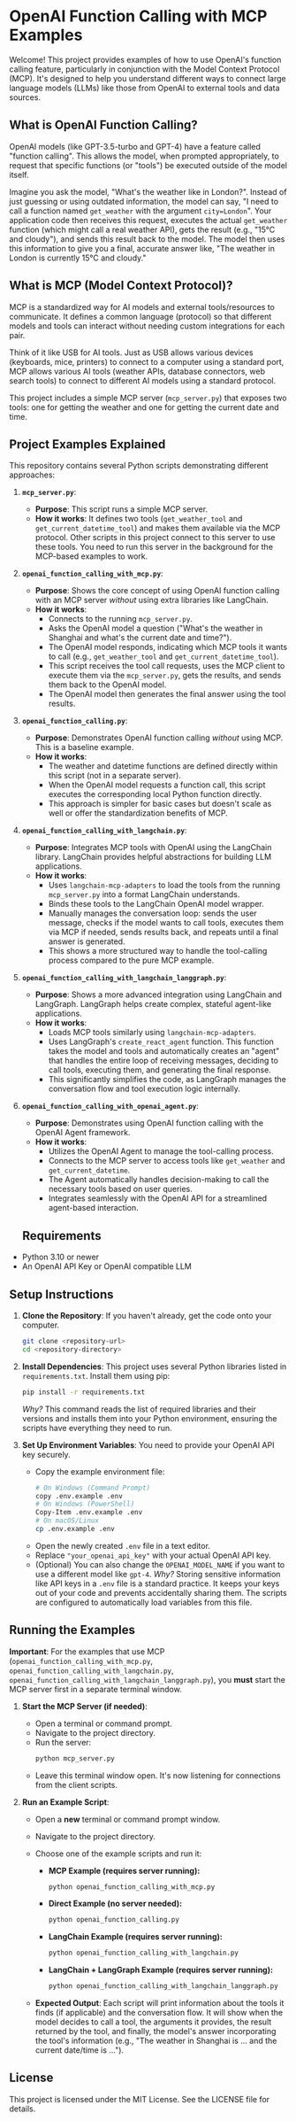 # OpenAI Function Calling with MCP Examples

Welcome! This project provides examples of how to use OpenAI's function calling feature, particularly in conjunction with the Model Context Protocol (MCP). It's designed to help you understand different ways to connect large language models (LLMs) like those from OpenAI to external tools and data sources.

## What is OpenAI Function Calling?

OpenAI models (like GPT-3.5-turbo and GPT-4) have a feature called "function calling". This allows the model, when prompted appropriately, to request that specific functions (or "tools") be executed outside of the model itself.

Imagine you ask the model, "What's the weather like in London?". Instead of just guessing or using outdated information, the model can say, "I need to call a function named `get_weather` with the argument `city=London`". Your application code then receives this request, executes the actual `get_weather` function (which might call a real weather API), gets the result (e.g., "15°C and cloudy"), and sends this result back to the model. The model then uses this information to give you a final, accurate answer like, "The weather in London is currently 15°C and cloudy."

## What is MCP (Model Context Protocol)?

MCP is a standardized way for AI models and external tools/resources to communicate. It defines a common language (protocol) so that different models and tools can interact without needing custom integrations for each pair.

Think of it like USB for AI tools. Just as USB allows various devices (keyboards, mice, printers) to connect to a computer using a standard port, MCP allows various AI tools (weather APIs, database connectors, web search tools) to connect to different AI models using a standard protocol.

This project includes a simple MCP server (`mcp_server.py`) that exposes two tools: one for getting the weather and one for getting the current date and time.

## Project Examples Explained

This repository contains several Python scripts demonstrating different approaches:

1.  **`mcp_server.py`**:
    *   **Purpose**: This script runs a simple MCP server.
    *   **How it works**: It defines two tools (`get_weather_tool` and `get_current_datetime_tool`) and makes them available via the MCP protocol. Other scripts in this project connect to this server to use these tools. You need to run this server in the background for the MCP-based examples to work.

2.  **`openai_function_calling_with_mcp.py`**:
    *   **Purpose**: Shows the core concept of using OpenAI function calling with an MCP server *without* using extra libraries like LangChain.
    *   **How it works**:
        *   Connects to the running `mcp_server.py`.
        *   Asks the OpenAI model a question ("What's the weather in Shanghai and what's the current date and time?").
        *   The OpenAI model responds, indicating which MCP tools it wants to call (e.g., `get_weather_tool` and `get_current_datetime_tool`).
        *   This script receives the tool call requests, uses the MCP client to execute them via the `mcp_server.py`, gets the results, and sends them back to the OpenAI model.
        *   The OpenAI model then generates the final answer using the tool results.

3.  **`openai_function_calling.py`**:
    *   **Purpose**: Demonstrates OpenAI function calling *without* using MCP. This is a baseline example.
    *   **How it works**:
        *   The weather and datetime functions are defined directly within this script (not in a separate server).
        *   When the OpenAI model requests a function call, this script executes the corresponding local Python function directly.
        *   This approach is simpler for basic cases but doesn't scale as well or offer the standardization benefits of MCP.

4.  **`openai_function_calling_with_langchain.py`**:
    *   **Purpose**: Integrates MCP tools with OpenAI using the LangChain library. LangChain provides helpful abstractions for building LLM applications.
    *   **How it works**:
        *   Uses `langchain-mcp-adapters` to load the tools from the running `mcp_server.py` into a format LangChain understands.
        *   Binds these tools to the LangChain OpenAI model wrapper.
        *   Manually manages the conversation loop: sends the user message, checks if the model wants to call tools, executes them via MCP if needed, sends results back, and repeats until a final answer is generated.
        *   This shows a more structured way to handle the tool-calling process compared to the pure MCP example.

5.  **`openai_function_calling_with_langchain_langgraph.py`**:
    *   **Purpose**: Shows a more advanced integration using LangChain and LangGraph. LangGraph helps create complex, stateful agent-like applications.
    *   **How it works**:
        *   Loads MCP tools similarly using `langchain-mcp-adapters`.
        *   Uses LangGraph's `create_react_agent` function. This function takes the model and tools and automatically creates an "agent" that handles the entire loop of receiving messages, deciding to call tools, executing them, and generating the final response.
        *   This significantly simplifies the code, as LangGraph manages the conversation flow and tool execution logic internally.

6.  **`openai_function_calling_with_openai_agent.py`**:
    *   **Purpose**: Demonstrates using OpenAI function calling with the OpenAI Agent framework.
    *   **How it works**:
        *   Utilizes the OpenAI Agent to manage the tool-calling process.
        *   Connects to the MCP server to access tools like `get_weather` and `get_current_datetime`.
        *   The Agent automatically handles decision-making to call the necessary tools based on user queries.
        *   Integrates seamlessly with the OpenAI API for a streamlined agent-based interaction.

    ## Requirements

*   Python 3.10 or newer
*   An OpenAI API Key or OpenAI compatible LLM

## Setup Instructions

1.  **Clone the Repository**: If you haven't already, get the code onto your computer.
    ```bash
    git clone <repository-url>
    cd <repository-directory>
    ```

2.  **Install Dependencies**: This project uses several Python libraries listed in `requirements.txt`. Install them using pip:
    ```bash
    pip install -r requirements.txt
    ```
    *Why?* This command reads the list of required libraries and their versions and installs them into your Python environment, ensuring the scripts have everything they need to run.

3.  **Set Up Environment Variables**: You need to provide your OpenAI API key securely.
    *   Copy the example environment file:
        ```bash
        # On Windows (Command Prompt)
        copy .env.example .env
        # On Windows (PowerShell)
        Copy-Item .env.example .env
        # On macOS/Linux
        cp .env.example .env
        ```
    *   Open the newly created `.env` file in a text editor.
    *   Replace `"your_openai_api_key"` with your actual OpenAI API key.
    *   (Optional) You can also change the `OPENAI_MODEL_NAME` if you want to use a different model like `gpt-4`.
    *Why?* Storing sensitive information like API keys in a `.env` file is a standard practice. It keeps your keys out of your code and prevents accidentally sharing them. The scripts are configured to automatically load variables from this file.

## Running the Examples

**Important**: For the examples that use MCP (`openai_function_calling_with_mcp.py`, `openai_function_calling_with_langchain.py`, `openai_function_calling_with_langchain_langgraph.py`), you **must** start the MCP server first in a separate terminal window.

1.  **Start the MCP Server (if needed)**:
    *   Open a terminal or command prompt.
    *   Navigate to the project directory.
    *   Run the server:
        ```bash
        python mcp_server.py
        ```
    *   Leave this terminal window open. It's now listening for connections from the client scripts.

2.  **Run an Example Script**:
    *   Open a **new** terminal or command prompt window.
    *   Navigate to the project directory.
    *   Choose one of the example scripts and run it:

        *   **MCP Example (requires server running):**
            ```bash
            python openai_function_calling_with_mcp.py
            ```
        *   **Direct Example (no server needed):**
            ```bash
            python openai_function_calling.py
            ```
        *   **LangChain Example (requires server running):**
            ```bash
            python openai_function_calling_with_langchain.py
            ```
        *   **LangChain + LangGraph Example (requires server running):**
            ```bash
            python openai_function_calling_with_langchain_langgraph.py
            ```

    *   **Expected Output**: Each script will print information about the tools it finds (if applicable) and the conversation flow. It will show when the model decides to call a tool, the arguments it provides, the result returned by the tool, and finally, the model's answer incorporating the tool's information (e.g., "The weather in Shanghai is ... and the current date/time is ...").

## License

This project is licensed under the MIT License. See the LICENSE file for details.
